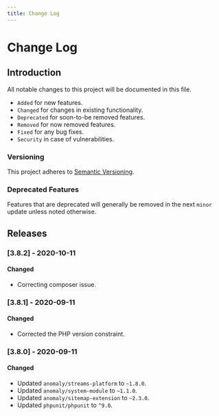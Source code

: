 ```yaml
---
title: Change Log
---
```



# Change Log

<div class="documentation__toc"></div>

## Introduction

All notable changes to this project will be documented in this file.

- `Added` for new features.
- `Changed` for changes in existing functionality.
- `Deprecated` for soon-to-be removed features.
- `Removed` for now removed features.
- `Fixed` for any bug fixes.
- `Security` in case of vulnerabilities.

### Versioning

This project adheres to [Semantic Versioning](https://semver.org/spec/v2.0.0.html).

### Deprecated Features

Features that are deprecated will generally be removed in the next `minor` update unless noted otherwise.

## Releases

### [3.8.2] - 2020-10-11
#### Changed
- Correcting composer issue.


### [3.8.1] - 2020-09-11
#### Changed
- Corrected the PHP version constraint.


### [3.8.0] - 2020-09-11
#### Changed
- Updated `anomaly/streams-platform` to `~1.8.0`.
- Updated `anomaly/system-module` to `~1.1.0`.
- Updated `anomaly/sitemap-extension` to `~2.3.0`.
- Updated `phpunit/phpunit` to `^9.0`.
